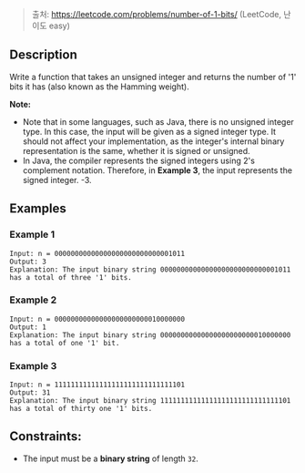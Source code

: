 > 출처: https://leetcode.com/problems/number-of-1-bits/ (LeetCode, 난이도 easy)

## Description

Write a function that takes an unsigned integer and returns the number of '1' bits it has (also known as the Hamming weight).

**Note:**

- Note that in some languages, such as Java, there is no unsigned integer type. In this case, the input will be given as a signed integer type. It should not affect your implementation, as the integer's internal binary representation is the same, whether it is signed or unsigned.
- In Java, the compiler represents the signed integers using 2's complement notation. Therefore, in **Example 3**, the input represents the signed integer. -3.

## Examples

### Example 1

```
Input: n = 00000000000000000000000000001011
Output: 3
Explanation: The input binary string 00000000000000000000000000001011 has a total of three '1' bits.
```

### Example 2

```
Input: n = 00000000000000000000000010000000
Output: 1
Explanation: The input binary string 00000000000000000000000010000000 has a total of one '1' bit.
```

### Example 3

```
Input: n = 11111111111111111111111111111101
Output: 31
Explanation: The input binary string 11111111111111111111111111111101 has a total of thirty one '1' bits.
```

## Constraints:

- The input must be a **binary string** of length `32`.
